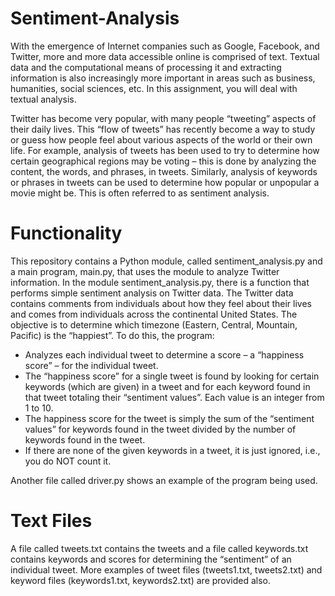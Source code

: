 # Sentiment-Analysis
With the emergence of Internet companies such as Google, Facebook, and Twitter, more and more data accessible online is comprised of text.  Textual data and the computational means of processing it and extracting information is also increasingly more important in areas such as business, humanities, social sciences, etc.  In this assignment, you will deal with textual analysis.

Twitter has become very popular, with many people “tweeting” aspects of their daily lives.  This “flow of tweets” has recently become a way to study or guess how people feel about various aspects of the world or their own life.  For example, analysis of tweets has been used to try to determine how certain geographical regions may be voting – this is done by analyzing the content, the words, and phrases, in tweets.  Similarly, analysis of keywords or phrases in tweets can be used to determine how popular or unpopular a movie might be.  This is often referred to as sentiment analysis.

# Functionality
This repository contains a Python module, called sentiment_analysis.py and a main program, main.py, that uses the module to analyze Twitter information.  In the module sentiment_analysis.py, there is a function that performs simple sentiment analysis on Twitter data.  The Twitter data contains comments from individuals about how they feel about their lives and comes from individuals across the continental United States.  The objective is to determine which timezone (Eastern, Central, Mountain, Pacific) is the “happiest”.  To do this, the program:

- Analyzes each individual tweet to determine a score – a “happiness score” – for the individual tweet.
- The “happiness score” for a single tweet is found by looking for certain keywords (which are given) in a tweet and for each keyword found in that tweet totaling their “sentiment values”. Each value is an integer from 1 to 10.
- The happiness score for the tweet is simply the sum of the “sentiment values” for keywords found in the tweet divided by the number of keywords found in the tweet. 
- If there are none of the given keywords in a tweet, it is just ignored, i.e., you do NOT count it.

Another file called driver.py shows an example of the program being used.

# Text Files
A file called tweets.txt contains the tweets and a file called keywords.txt contains keywords and scores for determining the “sentiment” of an individual tweet. More examples of tweet files (tweets1.txt, tweets2.txt) and keyword files (keywords1.txt, keywords2.txt) are provided also. 
